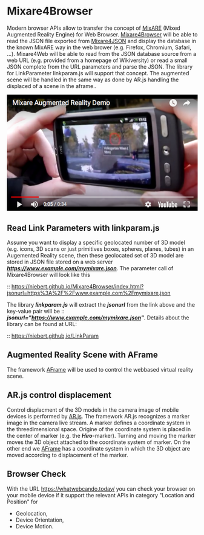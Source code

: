 # Mixare4Browser
Modern browser APIs allow to transfer the concept of [MixARE](http://www.mixare.org) (Mixed Augmented Reality Engine) for Web Browser. [Mixare4Browser](https://niebert.github,io/Mixare4Browser) will be able to read the JSON file exported from [Mixare4JSON](https://niebert.github,io/Mixare4JSON) and display the database in the known MixARE way in the web brower (e.g. Firefox, Chromium, Safari, ...). Mixare4Web will be able to read from the JSON database source from a web URL (e.g. provided from a homepage of Wikiversity) or read a small JSON complete from the URL parameters and parse the JSON. The library for LinkParameter linkparam.js will support that concept. The augmented scene will be handled in the same way as done by AR.js handling the displaced of a scene in the aframe..

[![Mixare Demo Video](img/Mixare4Youtube.png)](https://www.youtube.com/watch?v=AA2LLqb4TSM)

## Read Link Parameters with linkparam.js
Assume you want to display a specific geolocated number of 3D model (e.g. icons, 3D scans or just primitives boxes, spheres, planes, tubes) in an Augemented Reality scene, then these geolocated set of 3D model are stored in JSON file stored on a web server ___https://www.example.com/mymixare.json___. The parameter call of Mixare4Browser will look like this

:: https://niebert.github.io/Mixare4Browser/index.html?jsonurl=https%3A%2F%2Fwww.example.com%2Fmymixare.json

The library ___linkparam.js___ will extract the ___jsonurl___  from the link above and the key-value pair will be
:: ___jsonurl="https://www.example.com/mymixare.json"___. Details about the library can be found at URL:

:: https://niebert.github,io/LinkParam

## Augmented Reality Scene with AFrame
The framework [AFrame](https://aframe.io/examples/showcase/sky/) will be used to control the webbased virtual reality scene.

## AR.js control displacement
Control displacment of the 3D models in the camera image of mobile devices is performed by [AR.js](https://github.com/jeromeetienne/AR.js/blob/master/README.md). The framework AR.js recognizes a marker image in the camera live stream. A marker defines a coordinate system in the threedimensional space. Origine of the coordinate system is placed in the center of marker (e.g. the ___Hiro___-marker). Turning and moving the marker moves the 3D object attached to the coordinate system of marker. On the other end we [AFrame](https://aframe.io) has a coordinate system in which the 3D object are moved according to displacement of the marker.

## Browser Check
With the URL https://whatwebcando.today/ you can check your browser on your mobile device if it support the relevant APIs in category "Location and Position" for
* Geolocation,
* Device Orientation,
* Device Motion.
